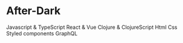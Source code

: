 # After-Dark
Javascript &amp; TypeScript React &amp; Vue Clojure &amp; ClojureScript Html Css Styled components GraphQL

